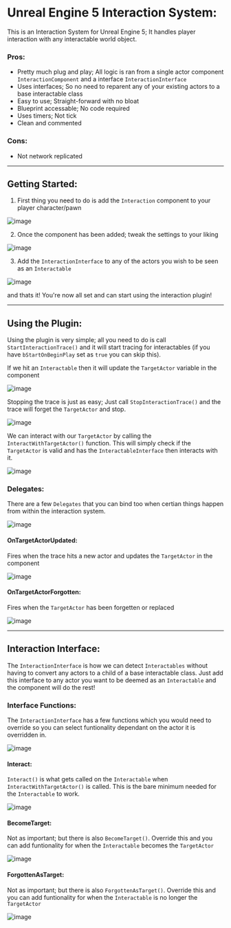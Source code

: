 # Unreal Engine 5 Interaction System:
 This is an Interaction System for Unreal Engine 5; It handles player interaction with any interactable world object.

### Pros:
* Pretty much plug and play; All logic is ran from a single actor component ```InteractionComponent``` and a interface ```InteractionInterface```
* Uses interfaces; So no need to reparent any of your existing actors to a base interactable class
* Easy to use; Straight-forward with no bloat
* Blueprint accessable; No code required
* Uses timers; Not tick
* Clean and commented

### Cons:
* Not network replicated
---

## Getting Started:
1. First thing you need to do is add the ```Interaction``` component to your player character/pawn  

![image](https://github.com/user-attachments/assets/4246b564-c29c-4442-a5b5-49e7e8b97a29)

2. Once the component has been added; tweak the settings to your liking  

![image](https://github.com/user-attachments/assets/3f5b766a-65ab-41ed-b695-7ec18b932152)

3. Add the ```InteractionInterface``` to any of the actors you wish to be seen as an ```Interactable```  

![image](https://github.com/user-attachments/assets/b1926c37-70fd-4921-9365-44307b86c382)

and thats it! You're now all set and can start using the interaction plugin!

---

## Using the Plugin:
Using the plugin is very simple; all you need to do is call ```StartInteractionTrace()``` and it will start tracing for interactables (if you have ```bStartOnBeginPlay``` set as ```true``` you can skip this).  

If we hit an ```Interactable``` then it will update the ```TargetActor``` variable in the component

![image](https://github.com/user-attachments/assets/383ec7fb-089b-43b0-aeee-cc3fe867d457)

Stopping the trace is just as easy; Just call ```StopInteractionTrace()``` and the trace will forget the ```TargetActor``` and stop.

![image](https://github.com/user-attachments/assets/550434b8-3ec5-4367-a7eb-741dba02cd4a)

We can interact with our ```TargetActor``` by calling the ```InteractWithTargetActor()``` function.  This will simply check if the ```TargetActor``` is valid and has the ```InteractableInterface``` then interacts with it.

![image](https://github.com/user-attachments/assets/acd7d176-6608-463c-ba9b-e9e47600b182)

### Delegates:
There are a few ```Delegates``` that you can bind too when certian things happen from within the interaction system.  

![image](https://github.com/user-attachments/assets/9aa7731c-5e7f-479f-82ae-dd39dfd825fa)

#### OnTargetActorUpdated:
Fires when the trace hits a new actor and updates the ```TargetActor``` in the component  

 ![image](https://github.com/user-attachments/assets/999bbbb1-1a4c-4ece-9d76-4473691e016c)

 #### OnTargetActorForgotten:
 Fires when the ```TargetActor``` has been forgetten or replaced

![image](https://github.com/user-attachments/assets/08d2e9f7-8df7-40ab-9c49-57cf0337926f)

---

## Interaction Interface:
The ```InteractionInterface``` is how we can detect ```Interactables``` without having to convert any actors to a child of a base interactable class. Just add this interface to any actor you want to be deemed as an ```Interactable``` and the component will do the rest!

### Interface Functions:
The ```InteractionInterface``` has a few functions which you would need to override so you can select funtionality dependant on the actor it is overridden in.

![image](https://github.com/user-attachments/assets/50684449-85ff-41d4-af59-3181c643fc58)

#### Interact:
```Interact()``` is what gets called on the ```Interactable``` when ```InteractWithTargetActor()``` is called. This is the bare minimum needed for the ```Interactable``` to work.

![image](https://github.com/user-attachments/assets/a7d384f0-1a4b-4228-a38d-aed02db8a849)

#### BecomeTarget:
Not as important; but there is also ```BecomeTarget()```. Override this and you can add funtionality for when the ```Interactable``` becomes the ```TargetActor```

![image](https://github.com/user-attachments/assets/9fb63d01-e8bb-4968-a15b-c18b711b2dc8)

#### ForgottenAsTarget:
Not as important; but there is also ```ForgottenAsTarget()```. Override this and you can add funtionality for when the ```Interactable``` is no longer the ```TargetActor```

![image](https://github.com/user-attachments/assets/9194f5c7-d339-43f6-9e5f-550d60b5f72e)

